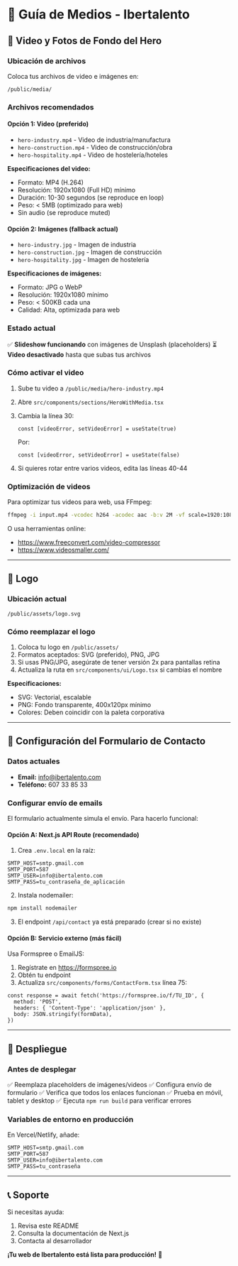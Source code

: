 # 📸 Guía de Medios - Ibertalento

## 🎥 **Video y Fotos de Fondo del Hero**

### Ubicación de archivos
Coloca tus archivos de video e imágenes en:
```
/public/media/
```

### Archivos recomendados

#### Opción 1: Video (preferido)
- `hero-industry.mp4` - Video de industria/manufactura
- `hero-construction.mp4` - Video de construcción/obra  
- `hero-hospitality.mp4` - Video de hostelería/hoteles

**Especificaciones del video:**
- Formato: MP4 (H.264)
- Resolución: 1920x1080 (Full HD) mínimo
- Duración: 10-30 segundos (se reproduce en loop)
- Peso: < 5MB (optimizado para web)
- Sin audio (se reproduce muted)

#### Opción 2: Imágenes (fallback actual)
- `hero-industry.jpg` - Imagen de industria
- `hero-construction.jpg` - Imagen de construcción
- `hero-hospitality.jpg` - Imagen de hostelería

**Especificaciones de imágenes:**
- Formato: JPG o WebP
- Resolución: 1920x1080 mínimo
- Peso: < 500KB cada una
- Calidad: Alta, optimizada para web

### Estado actual
✅ **Slideshow funcionando** con imágenes de Unsplash (placeholders)
⏳ **Video desactivado** hasta que subas tus archivos

### Cómo activar el video

1. Sube tu video a `/public/media/hero-industry.mp4`
2. Abre `src/components/sections/HeroWithMedia.tsx`
3. Cambia la línea 30:
   ```tsx
   const [videoError, setVideoError] = useState(true)
   ```
   Por:
   ```tsx
   const [videoError, setVideoError] = useState(false)
   ```

4. Si quieres rotar entre varios videos, edita las líneas 40-44

### Optimización de videos

Para optimizar tus videos para web, usa FFmpeg:

```bash
ffmpeg -i input.mp4 -vcodec h264 -acodec aac -b:v 2M -vf scale=1920:1080 output.mp4
```

O usa herramientas online:
- https://www.freeconvert.com/video-compressor
- https://www.videosmaller.com/

---

## 🎨 **Logo**

### Ubicación actual
```
/public/assets/logo.svg
```

### Cómo reemplazar el logo

1. Coloca tu logo en `/public/assets/`
2. Formatos aceptados: SVG (preferido), PNG, JPG
3. Si usas PNG/JPG, asegúrate de tener versión 2x para pantallas retina
4. Actualiza la ruta en `src/components/ui/Logo.tsx` si cambias el nombre

**Especificaciones:**
- SVG: Vectorial, escalable
- PNG: Fondo transparente, 400x120px mínimo
- Colores: Deben coincidir con la paleta corporativa

---

## 📧 **Configuración del Formulario de Contacto**

### Datos actuales
- **Email:** info@ibertalento.com
- **Teléfono:** 607 33 85 33

### Configurar envío de emails

El formulario actualmente simula el envío. Para hacerlo funcional:

#### Opción A: Next.js API Route (recomendado)

1. Crea `.env.local` en la raíz:
```env
SMTP_HOST=smtp.gmail.com
SMTP_PORT=587
SMTP_USER=info@ibertalento.com
SMTP_PASS=tu_contraseña_de_aplicación
```

2. Instala nodemailer:
```bash
npm install nodemailer
```

3. El endpoint `/api/contact` ya está preparado (crear si no existe)

#### Opción B: Servicio externo (más fácil)

Usa Formspree o EmailJS:

1. Regístrate en https://formspree.io
2. Obtén tu endpoint
3. Actualiza `src/components/forms/ContactForm.tsx` línea 75:
```tsx
const response = await fetch('https://formspree.io/f/TU_ID', {
  method: 'POST',
  headers: { 'Content-Type': 'application/json' },
  body: JSON.stringify(formData),
})
```

---

## 🚀 **Despliegue**

### Antes de desplegar

✅ Reemplaza placeholders de imágenes/videos
✅ Configura envío de formulario
✅ Verifica que todos los enlaces funcionan
✅ Prueba en móvil, tablet y desktop
✅ Ejecuta `npm run build` para verificar errores

### Variables de entorno en producción

En Vercel/Netlify, añade:
```
SMTP_HOST=smtp.gmail.com
SMTP_PORT=587
SMTP_USER=info@ibertalento.com
SMTP_PASS=tu_contraseña
```

---

## 📞 **Soporte**

Si necesitas ayuda:
1. Revisa este README
2. Consulta la documentación de Next.js
3. Contacta al desarrollador

**¡Tu web de Ibertalento está lista para producción!** 🎉
